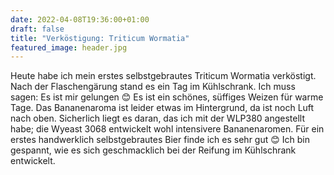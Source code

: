 ```yaml
---
date: 2022-04-08T19:36:00+01:00
draft: false
title: "Verköstigung: Triticum Wormatia"
featured_image: header.jpg
---
```

Heute habe ich mein erstes selbstgebrautes Triticum Wormatia verköstigt. Nach der Flaschengärung stand es ein Tag im 
Kühlschrank. Ich muss sagen: Es ist mir gelungen 😊 Es ist ein schönes, süffiges Weizen für warme Tage. 
Das Bananenaroma ist leider etwas im Hintergrund, da ist noch Luft nach oben. Sicherlich liegt es daran, das ich mit 
der WLP380 angestellt habe; die Wyeast 3068 entwickelt wohl intensivere Bananenaromen. Für ein erstes handwerklich 
selbstgebrautes Bier finde ich es sehr gut 😊 Ich bin gespannt, wie es sich geschmacklich bei der Reifung im 
Kühlschrank entwickelt.
